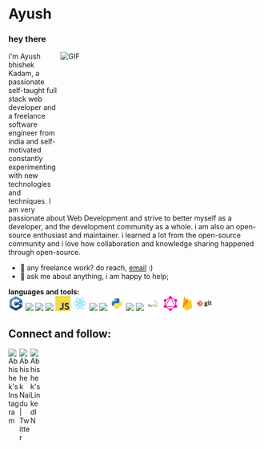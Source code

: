 # Ayush

### hey there 
<div>
<img align="right" alt="GIF" src="https://www.techbabble.zone/content/images/size/w2000/2021/07/46207-programmer-1.gif" width="400" height="320" />
  
<span align="left">  
 i'm Ayush bhishek Kadam, a passionate self-taught full stack web developer and a freelance software engineer from india and self-motivated constantly experimenting with new technologies and techniques. I am very passionate about Web Development and strive to better myself as a developer, and the development community as a whole.
i am also an open-source enthusiast and maintainer. i learned a lot from the open-source community and i love how collaboration and knowledge sharing happened through open-source.


  
- 💼 any freelance work? do reach, [email](mailto:ayushsunilkadam@gmail.com) :)
- 💬 ask me about anything, i am happy to help;

</span>

</div>

<b>**languages and tools:** </b>
<br/>
<code><img height="30" src="https://raw.githubusercontent.com/github/explore/80688e429a7d4ef2fca1e82350fe8e3517d3494d/topics/cpp/cpp.png"></code>
<code><img height="30" src="https://e7.pngegg.com/pngimages/185/866/png-clipart-html-logo-html-web-design-scalable-graphics-world-wide-web-markup-language-html5-icon-hd-miscellaneous-angle-thumbnail.png"></code>
<code><img height="30" src="https://e7.pngegg.com/pngimages/239/228/png-clipart-html-css3-cascading-style-sheets-logo-markup-language-digital-agency-miscellaneous-blue-thumbnail.png"></code>
<code><img height="30" src="https://e7.pngegg.com/pngimages/391/430/png-clipart-bootstrap-full-logo-tech-companies-thumbnail.png"></code>
<code><img height="30" src="https://raw.githubusercontent.com/github/explore/80688e429a7d4ef2fca1e82350fe8e3517d3494d/topics/javascript/javascript.png"></code>
<code><img height="30" src="https://raw.githubusercontent.com/github/explore/80688e429a7d4ef2fca1e82350fe8e3517d3494d/topics/react/react.png"></code>
<code><img height="30" src="https://banner2.cleanpng.com/20180614/aut/kisspng-node-js-express-js-javascript-solution-stack-web-a-5b22b9d544a3c5.7437956215290024532812.jpg"></code>
<code><img height="30" src="https://cdn-icons-png.flaticon.com/512/919/919825.png?w=740&t=st=1680188322~exp=1680188922~hmac=21280377b2fdd07b5f041ad5ff1a451d821b466d659073ab760c1299c419fb82"></code>
<code><img height="30" src="https://raw.githubusercontent.com/github/explore/80688e429a7d4ef2fca1e82350fe8e3517d3494d/topics/python/python.png"></code>
<code><img height="30" src="https://e7.pngegg.com/pngimages/10/113/png-clipart-django-web-development-web-framework-python-software-framework-django-text-trademark-thumbnail.png"></code>
<code><img height="30" src="https://e7.pngegg.com/pngimages/32/30/png-clipart-mongodb-inc-website-development-nosql-data-mysql-text-logo-thumbnail.png"></code>
<code><img height="30" src="https://raw.githubusercontent.com/github/explore/80688e429a7d4ef2fca1e82350fe8e3517d3494d/topics/mysql/mysql.png"></code>
<code><img height="30" src="https://raw.githubusercontent.com/github/explore/5c058a388828bb5fde0bcafd4bc867b5bb3f26f3/topics/graphql/graphql.png"></code>
<code><img height="30" src="https://raw.githubusercontent.com/github/explore/80688e429a7d4ef2fca1e82350fe8e3517d3494d/topics/firebase/firebase.png"></code>
<code><img height="30" src="https://raw.githubusercontent.com/github/explore/80688e429a7d4ef2fca1e82350fe8e3517d3494d/topics/git/git.png"></code>

## Connect and follow:
<a href="https://www.instagram.com/ayush.4488/">
  <img align="left" alt="Abhishek's Instagram" width="22px" src="https://raw.githubusercontent.com/hussainweb/hussainweb/main/icons/instagram.png" />
</a>

<a href="https://twitter.com/Ayush___7">
  <img align="left" alt="Abhishek Naidu | Twitter" width="22px" src="https://raw.githubusercontent.com/peterthehan/peterthehan/master/assets/twitter.svg" />
</a>
<a href="https://www.linkedin.com/in/ayush-kadam-8334531b6/">
  <img align="left" alt="Abhishek's LinkedIN" width="22px" src="https://raw.githubusercontent.com/peterthehan/peterthehan/master/assets/linkedin.svg" />
</a>


